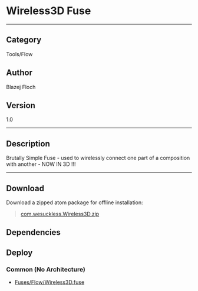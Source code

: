 # Wireless3D Fuse
___

## Category
Tools/Flow

## Author
Blazej Floch

## Version
1.0

___

## Description
Brutally Simple Fuse - used to wirelessly connect one part of a composition with another - NOW IN 3D !!!

___

## Download

Download a zipped atom package for offline installation:
> [com.wesuckless.Wireless3D.zip](https://gitlab.com/WeSuckLess/Reactor/-/archive/master/Reactor-master.zip?path=Atoms/com.wesuckless.Wireless3D)  

## Dependencies

## Deploy

### Common (No Architecture)

<ul>
<li><a href="https://gitlab.com/WeSuckLess/Reactor/-/blob/master/Atoms/com.wesuckless.Wireless3D/Fuses/Flow/Wireless3D.fuse?ref_type=heads">Fuses/Flow/Wireless3D.fuse</a></li>
</ul>

